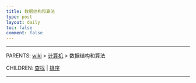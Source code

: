 ```yaml
---
title: 数据结构和算法
type: post
layout: daily
toc: false
comment: false
---
```

---
PARENTS: [wiki](/gknows/wiki) > [计算机](/gknows/计算机) > 数据结构和算法

CHILDREN: [查找](/gknows/查找) | [排序](/gknows/排序)

---

